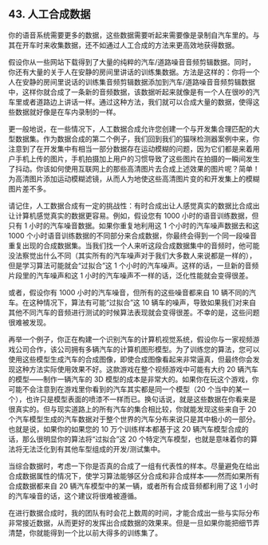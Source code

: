 ## 43. 人工合成数据

你的语音系统需要更多的数据，这些数据需要听起来需要像是录制自汽车里的。与其在开车时来收集数据，还不如通过人工合成的方法来更高效地获得数据。

假设你从一些网站下载得到了大量的纯粹的汽车/道路噪音音频剪辑数据。同时，你还有大量的关于人在安静的房间里讲话的训练集数据。方法是这样的：你将一个人在安静的房间里说话的训练集音频剪辑数据添加到汽车/道路噪音音频剪辑数据中，这样你就合成了一条新的音频数据，该数据听起来就像是有一个人在很吵的汽车里或者道路边上讲话一样。通过这种方法，我们就可以合成大量的数据，使得这些数据就好像是在车内录制的一样。

更一般地说，在一些情况下，人工数据合成允许您创建一个与开发集合理匹配的大型数据集。作为数据合成的第二个例子，我们回到我们的猫咪检测器案例中来，你注意到了在开发集中有相当一部分数据存在运动模糊的问题，因为它们都是来着用户手机上传的图片，手机拍摄加上用户的习惯导致了这些图片在拍摄的一瞬间发生了抖动。你该如何使用互联网上的那些高清图片去合成上述效果的图片呢？简单！为高清图片添加运动模糊滤镜，从而人为地使这些高清图片变的和开发集上的模糊图片差不多。

请记住，人工数据合成有一定的挑战性：有时合成出让人感觉真实的数据比合成出让计算机感觉真实的数据更容易。例如，假设您有 1000 小时的语音训练数据，但只有 1 小时的汽车噪音数据。如果你重复地利用这 1 个小时的汽车噪声数据去和这 1000 个小时语音训练数据的不同部分来合成数据，你最终会得到一个同一段噪音重复出现的合成数据集。当我们找一个人来听这段合成数据集中的音频时，他可能没法察觉出什么不同（其实所有的汽车噪声对于我们大多数人来说都是一样的），但是学习算法可能就会“过拟合”这 1 个小时的汽车噪声。这样的话，一旦新的音频片段里的汽车噪声和这 1 小时的汽车噪声不一样的话，泛化性能就会变得很差。

或者，假设你有 1000 小时的汽车噪音，但所有的这些噪音都来自 10 辆不同的汽车。在这种情况下，算法有可能“过拟合”这 10 辆车的噪声，导致如果我们对来自其他不同汽车的音频进行测试的时候算法表现就会变得很差。不幸的是，这些问题很难被发现。

再举一个例子，你正在构建一个识别汽车的计算机视觉系统，假设你与一家视频游戏公司合作，该公司拥有多辆汽车的计算机图形模型。为了训练您的算法，您可以使用这些模型生成汽车的合成图像，即使合成图像看起来非常逼真，但最终你会发现这种方法实际使用效果不好。这款游戏在整个视频游戏中可能有大约 20 辆汽车的模型——制作一辆汽车的 3D 模型的成本是非常大的。如果你在玩这个游戏，你可能不会注意到在游戏里你看到的汽车其实都是同一个模型（20 个当中的某一个），也许只是模型表面的喷漆不一样而已。换句话说，就是这些数据在你看来是很真实的。但与现实道路上的所有汽车的集合相比较，你就能发现这些来自于 20 个汽车模型生成的汽车数据对于整个世界的汽车分布来说只是其中极小的一部分。也就是说，如果你的如果您的 10 万个训练样本都基于这 20 辆汽车模型合成的话，那么很明显你的算法将“过拟合”这 20 个特定汽车模型，也就是意味着你的算法将无法泛化到有其他车型组成的开发/测试集中。

当综合数据时，考虑一下你是否真的合成了一组有代表性的样本。尽量避免在给出合成数据属性的情况下，使学习算法能够区分合成和非合成样本——然而如果所有合成数据都来自 20 辆汽车模型中的某一辆，或者所有合成音频都利用了这 1 小时的汽车噪音的话，这个建议将很难被遵循。

在进行数据合成时，我的团队有时会花上数周的时间，才能合成出一些与实际分布非常接近数据，从而更好的发挥出合成数据的效果来。但是一旦如果你能把细节弄清楚，你就能得到一个比以前大得多的训练集了。